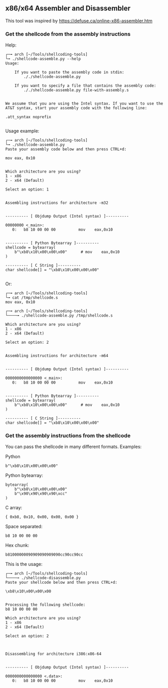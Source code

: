 ## x86/x64 Assembler and Disassembler

This tool was inspired by https://defuse.ca/online-x86-assembler.htm


### Get the shellcode from the assembly instructions

Help:

```
┌─╼ arch [~/Tools/shellcoding-tools]
└╼ ./shellcode-assemble.py --help
Usage:

    If you want to paste the assembly code in stdin:
        ././shellcode-assemble.py

    If you want to specify a file that contains the assembly code:
        ././shellcode-assemble.py file-with-assembly.s


We assume that you are using the Intel syntax. If you want to use the AT&T syntax, start your assembly code with the following line:

.att_syntax noprefix


```

Usage example:

```
┌─╼ arch [~/Tools/shellcoding-tools]
└╼ ./shellcode-assemble.py 
Paste your assembly code below and then press CTRL+d:

mov eax, 0x10


Which architecture are you using?
1 - x86
2 - x64 (Default)

Select an option: 1


Assembling instructions for architecture -m32


---------- [ Objdump Output (Intel syntax) ]----------

00000000 <_main>:
   0:   b8 10 00 00 00          mov    eax,0x10


---------- [ Python Bytearray ]----------
shellcode = bytearray(
    b"\xb8\x10\x00\x00\x00"      # mov    eax,0x10
)

---------- [ C String ]----------
char shellcode[] = "\xb8\x10\x00\x00\x00"


```

Or:

```
┌─╼ arch [~/Tools/shellcoding-tools]
└╼ cat /tmp/shellcode.s 
mov eax, 0x10

┌─╼ arch [~/Tools/shellcoding-tools]
└────╼ ./shellcode-assemble.py /tmp/shellcode.s 

Which architecture are you using?
1 - x86
2 - x64 (Default)

Select an option: 2


Assembling instructions for architecture -m64


---------- [ Objdump Output (Intel syntax) ]----------

0000000000000000 <_main>:
   0:   b8 10 00 00 00          mov    eax,0x10


---------- [ Python Bytearray ]----------
shellcode = bytearray(
    b"\xb8\x10\x00\x00\x00"      # mov    eax,0x10
)

---------- [ C String ]----------
char shellcode[] = "\xb8\x10\x00\x00\x00"

```

### Get the assembly instructions from the shellcode

You can pass the shellcode in many different formats. Examples:

Python

```
b"\xb8\x10\x00\x00\x00"
```

Python bytearray:

```
bytearray(
    b"\xb8\x10\x00\x00\x00"
    b"\x90\x90\x90\x90\xcc"
)
```

C array:

```
{ 0xb8, 0x10, 0x00, 0x00, 0x00 }
```

Space separated:

```
b8 10 00 00 00
```

Hex chunk:

```
b81000000090909090909090cc90cc90cc
```

This is the usage:

```
┌─╼ arch [~/Tools/shellcoding-tools]
└────╼ ./shellcode-disassemble.py 
Paste your shellcode below and then press CTRL+d:

\xb8\x10\x00\x00\x00


Processing the following shellcode:
b8 10 00 00 00

Which architecture are you using?
1 - x86
2 - x64 (Default)

Select an option: 2



Disassembling for architecture i386:x86-64


---------- [ Objdump Output (Intel syntax) ]----------

0000000000000000 <.data>:
   0:   b8 10 00 00 00          mov    eax,0x10


```